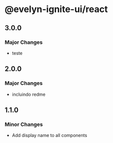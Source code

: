 # @evelyn-ignite-ui/react

## 3.0.0

### Major Changes

- teste

## 2.0.0

### Major Changes

- incluindo redme

## 1.1.0

### Minor Changes

- Add display name to all components
